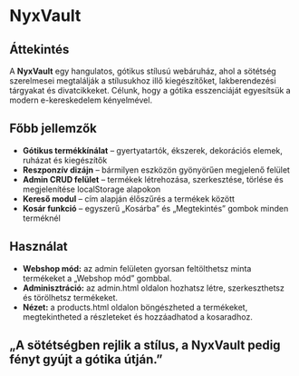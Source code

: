 # NyxVault

## Áttekintés
A **NyxVault** egy hangulatos, gótikus stílusú webáruház, ahol a sötétség szerelmesei megtalálják a stílusukhoz illő kiegészítőket, lakberendezési tárgyakat és divatcikkeket. Célunk, hogy a gótika esszenciáját egyesítsük a modern e-kereskedelem kényelmével.

## Főbb jellemzők
- **Gótikus termékkínálat** – gyertyatartók, ékszerek, dekorációs elemek, ruházat és kiegészítők  
- **Reszponzív dizájn** – bármilyen eszközön gyönyörűen megjelenő felület  
- **Admin CRUD felület** – termékek létrehozása, szerkesztése, törlése és megjelenítése localStorage alapokon  
- **Kereső modul** – cím alapján élőszűrés a termékek között  
- **Kosár funkció** – egyszerű „Kosárba” és „Megtekintés” gombok minden terméknél  


## Használat
- **Webshop mód:** az admin felületen gyorsan feltölthetsz minta termékeket a „Webshop mód” gombbal.
- **Adminisztráció:** az admin.html oldalon hozhatsz létre, szerkeszthetsz és törölhetsz termékeket.
- **Nézet:** a products.html oldalon böngészheted a termékeket, megtekintheted a részleteket és hozzáadhatod a kosaradhoz.

## „A sötétségben rejlik a stílus, a NyxVault pedig fényt gyújt a gótika útján.”
